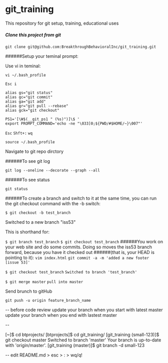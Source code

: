 # git_training


This repository for git setup, training, educational uses


##### Clone this project from git
`git clone git@github.com:BreakthroughBehavioralInc/git_training.git`

######Setup your teminal prompt:

Use vi in teminal:

`vi ~/.bash_profile`

```
Esc i
```

```
alias gs="git status"
alias gc="git commit"
alias ga="git add"
alias gr="git pull --rebase"
alias gck="git checkout"

PS1='[\W$(__git_ps1 " (%s)")]\$ '
export PROMPT_COMMAND='echo -ne "\033]0;${PWD/#$HOME/~}\007"'

```
`Esc`
`Shft+:`
`wq`

`source ~/.bash_profile`

Navigate to git repo dirctory

######To see git log

`git log --oneline --decorate --graph --all`

######To see status

`git status`

######To create a branch and switch to it at the same time, you can run the git checkout command with the -b switch:

`$ git checkout -b test_branch`

Switched to a new branch "iss53"

This is shorthand for:

`$ git branch test_branch`
`$ git checkout test_branch`
######You work on your web site and do some commits. Doing so moves the iss53 branch forward, because you have it checked out ######(that is, your HEAD is pointing to it):
`vim index.html`
`git commit -a -m 'added a new footer [issue 53]'`

`$ git checkout test_branch`
`Switched to branch 'test_branch'`

`$ git merge master` `pull into master`

Send brunch to gitHub

`git push -u origin feature_branch_name`


--
before code review 
update your branch when you start with latest master
update your branch when you end with lastest master


--

[~]$ cd btprojects/
[btprojects]$ cd git_training/
[git_training (small-123)]$ git checkout master
Switched to branch 'master'
Your branch is up-to-date with 'origin/master'.
[git_training (master)]$ git branch -d small-123


--
edit README.md > esc > : > wq/q! 
